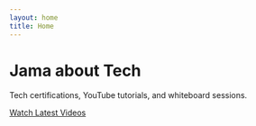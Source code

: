 ```yaml
---
layout: home
title: Home
---
```


<div class="hero">
  <h1>Jama about Tech</h1>
  <p>Tech certifications, YouTube tutorials, and whiteboard sessions.</p>
  <a href="/videos" class="btn">Watch Latest Videos</a>
</div>